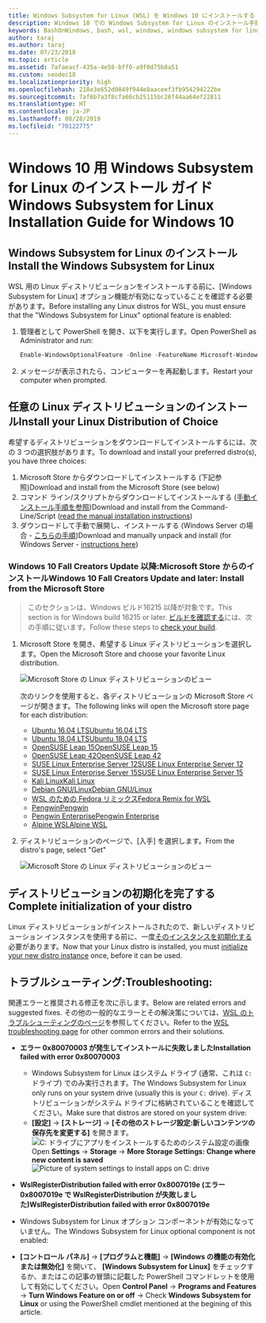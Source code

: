 ```yaml
---
title: Windows Subsystem for Linux (WSL) を Windows 10 にインストールする
description: Windows 10 での Windows Subsystem for Linux のインストール手順。
keywords: BashOnWindows, bash, wsl, windows, windows subsystem for linux, windowssubsystem, ubuntu, debian, suse, windows 10, インストール
author: taraj
ms.author: taraj
ms.date: 07/23/2018
ms.topic: article
ms.assetid: 7afaeacf-435a-4e58-bff0-a9f0d75b8a51
ms.custom: seodec18
ms.localizationpriority: high
ms.openlocfilehash: 218e3e652d0849f944e8aaceef3fb954294222be
ms.sourcegitcommit: 7af6b7a3f8cfa66cb25115bc26f44aa64ef22811
ms.translationtype: HT
ms.contentlocale: ja-JP
ms.lasthandoff: 08/28/2019
ms.locfileid: "70122775"
---
```

# <a name="windows-subsystem-for-linux-installation-guide-for-windows-10"></a><span data-ttu-id="d2869-104">Windows 10 用 Windows Subsystem for Linux のインストール ガイド</span><span class="sxs-lookup"><span data-stu-id="d2869-104">Windows Subsystem for Linux Installation Guide for Windows 10</span></span>

## <a name="install-the-windows-subsystem-for-linux"></a><span data-ttu-id="d2869-105">Windows Subsystem for Linux のインストール</span><span class="sxs-lookup"><span data-stu-id="d2869-105">Install the Windows Subsystem for Linux</span></span>

<span data-ttu-id="d2869-106">WSL 用の Linux ディストリビューションをインストールする前に、[Windows Subsystem for Linux] オプション機能が有効になっていることを確認する必要があります。</span><span class="sxs-lookup"><span data-stu-id="d2869-106">Before installing any Linux distros for WSL, you must ensure that the "Windows Subsystem for Linux" optional feature is enabled:</span></span>

1. <span data-ttu-id="d2869-107">管理者として PowerShell を開き、以下を実行します。</span><span class="sxs-lookup"><span data-stu-id="d2869-107">Open PowerShell as Administrator and run:</span></span>
    ```powershell
    Enable-WindowsOptionalFeature -Online -FeatureName Microsoft-Windows-Subsystem-Linux
    ```

2. <span data-ttu-id="d2869-108">メッセージが表示されたら、コンピューターを再起動します。</span><span class="sxs-lookup"><span data-stu-id="d2869-108">Restart your computer when prompted.</span></span>

## <a name="install-your-linux-distribution-of-choice"></a><span data-ttu-id="d2869-109">任意の Linux ディストリビューションのインストール</span><span class="sxs-lookup"><span data-stu-id="d2869-109">Install your Linux Distribution of Choice</span></span>
<span data-ttu-id="d2869-110">希望するディストリビューションをダウンロードしてインストールするには、次の 3 つの選択肢があります。</span><span class="sxs-lookup"><span data-stu-id="d2869-110">To download and install your preferred distro(s), you have three choices:</span></span>
1. <span data-ttu-id="d2869-111">Microsoft Store からダウンロードしてインストールする (下記参照)</span><span class="sxs-lookup"><span data-stu-id="d2869-111">Download and install from the Microsoft Store (see below)</span></span>
1. <span data-ttu-id="d2869-112">コマンド ライン/スクリプトからダウンロードしてインストールする ([手動インストール手順を参照](install-manual.md))</span><span class="sxs-lookup"><span data-stu-id="d2869-112">Download and install from the Command-Line/Script ([read the manual installation instructions](install-manual.md))</span></span>
1. <span data-ttu-id="d2869-113">ダウンロードして手動で展開し、インストールする (Windows Server の場合 - [こちらの手順](install-on-server.md))</span><span class="sxs-lookup"><span data-stu-id="d2869-113">Download and manually unpack and install (for Windows Server - [instructions here](install-on-server.md))</span></span>

### <a name="windows-10-fall-creators-update-and-later-install-from-the-microsoft-store"></a><span data-ttu-id="d2869-114">Windows 10 Fall Creators Update 以降:Microsoft Store からのインストール</span><span class="sxs-lookup"><span data-stu-id="d2869-114">Windows 10 Fall Creators Update and later: Install from the Microsoft Store</span></span>

> <span data-ttu-id="d2869-115">このセクションは、Windows ビルド16215 以降が対象です。</span><span class="sxs-lookup"><span data-stu-id="d2869-115">This section is for Windows build 16215 or later.</span></span>  <span data-ttu-id="d2869-116">[ビルドを確認する](troubleshooting.md#check-your-build-number)には、次の手順に従います。</span><span class="sxs-lookup"><span data-stu-id="d2869-116">Follow these steps to [check your build](troubleshooting.md#check-your-build-number).</span></span> 

1. <span data-ttu-id="d2869-117">Microsoft Store を開き、希望する Linux ディストリビューションを選択します。</span><span class="sxs-lookup"><span data-stu-id="d2869-117">Open the Microsoft Store and choose your favorite Linux distribution.</span></span>

    ![Microsoft Store の Linux ディストリビューションのビュー](media/store.png)

    <span data-ttu-id="d2869-119">次のリンクを使用すると、各ディストリビューションの Microsoft Store ページが開きます。</span><span class="sxs-lookup"><span data-stu-id="d2869-119">The following links will open the Microsoft store page for each distribution:</span></span>

    * [<span data-ttu-id="d2869-120">Ubuntu 16.04 LTS</span><span class="sxs-lookup"><span data-stu-id="d2869-120">Ubuntu 16.04 LTS</span></span>](https://www.microsoft.com/store/apps/9pjn388hp8c9)
    * [<span data-ttu-id="d2869-121">Ubuntu 18.04 LTS</span><span class="sxs-lookup"><span data-stu-id="d2869-121">Ubuntu 18.04 LTS</span></span>](https://www.microsoft.com/store/apps/9N9TNGVNDL3Q)
    * [<span data-ttu-id="d2869-122">OpenSUSE Leap 15</span><span class="sxs-lookup"><span data-stu-id="d2869-122">OpenSUSE Leap 15</span></span>](https://www.microsoft.com/store/apps/9n1tb6fpvj8c)
    * [<span data-ttu-id="d2869-123">OpenSUSE Leap 42</span><span class="sxs-lookup"><span data-stu-id="d2869-123">OpenSUSE Leap 42</span></span>](https://www.microsoft.com/store/apps/9njvjts82tjx)
    * [<span data-ttu-id="d2869-124">SUSE Linux Enterprise Server 12</span><span class="sxs-lookup"><span data-stu-id="d2869-124">SUSE Linux Enterprise Server 12</span></span>](https://www.microsoft.com/store/apps/9p32mwbh6cns)
    * [<span data-ttu-id="d2869-125">SUSE Linux Enterprise Server 15</span><span class="sxs-lookup"><span data-stu-id="d2869-125">SUSE Linux Enterprise Server 15</span></span>](https://www.microsoft.com/store/apps/9pmw35d7fnlx)
    * [<span data-ttu-id="d2869-126">Kali Linux</span><span class="sxs-lookup"><span data-stu-id="d2869-126">Kali Linux</span></span>](https://www.microsoft.com/store/apps/9PKR34TNCV07)
    * [<span data-ttu-id="d2869-127">Debian GNU/Linux</span><span class="sxs-lookup"><span data-stu-id="d2869-127">Debian GNU/Linux</span></span>](https://www.microsoft.com/store/apps/9MSVKQC78PK6)
    * [<span data-ttu-id="d2869-128">WSL のための Fedora リミックス</span><span class="sxs-lookup"><span data-stu-id="d2869-128">Fedora Remix for WSL</span></span>](https://www.microsoft.com/store/apps/9n6gdm4k2hnc)
    * [<span data-ttu-id="d2869-129">Pengwin</span><span class="sxs-lookup"><span data-stu-id="d2869-129">Pengwin</span></span>](https://www.microsoft.com/store/apps/9NV1GV1PXZ6P)
    * [<span data-ttu-id="d2869-130">Pengwin Enterprise</span><span class="sxs-lookup"><span data-stu-id="d2869-130">Pengwin Enterprise</span></span>](https://www.microsoft.com/store/apps/9N8LP0X93VCP)
    * [<span data-ttu-id="d2869-131">Alpine WSL</span><span class="sxs-lookup"><span data-stu-id="d2869-131">Alpine WSL</span></span>](https://www.microsoft.com/store/apps/9p804crf0395)

1. <span data-ttu-id="d2869-132">ディストリビューションのページで、[入手] を選択します。</span><span class="sxs-lookup"><span data-stu-id="d2869-132">From the distro's page, select "Get"</span></span>

    ![Microsoft Store の Linux ディストリビューションのビュー](media/UbuntuStore.png)

## <a name="complete-initialization-of-your-distro"></a><span data-ttu-id="d2869-134">ディストリビューションの初期化を完了する</span><span class="sxs-lookup"><span data-stu-id="d2869-134">Complete initialization of your distro</span></span>
<span data-ttu-id="d2869-135">Linux ディストリビューションがインストールされたので、新しいディストリビューション インスタンスを使用する前に、一度[そのインスタンスを初期化する](initialize-distro.md)必要があります。</span><span class="sxs-lookup"><span data-stu-id="d2869-135">Now that your Linux distro is installed, you must [initialize your new distro instance](initialize-distro.md) once, before it can be used.</span></span>

## <a name="troubleshooting"></a><span data-ttu-id="d2869-136">トラブルシューティング:</span><span class="sxs-lookup"><span data-stu-id="d2869-136">Troubleshooting:</span></span> 

<span data-ttu-id="d2869-137">関連エラーと推奨される修正を次に示します。</span><span class="sxs-lookup"><span data-stu-id="d2869-137">Below are related errors and suggested fixes.</span></span> <span data-ttu-id="d2869-138">その他の一般的なエラーとその解決策については、[WSL のトラブルシューティングのページ](troubleshooting.md)を参照してください。</span><span class="sxs-lookup"><span data-stu-id="d2869-138">Refer to the [WSL troubleshooting page](troubleshooting.md) for other common errors and their solutions.</span></span>

* <span data-ttu-id="d2869-139">**エラー 0x80070003 が発生してインストールに失敗しました**</span><span class="sxs-lookup"><span data-stu-id="d2869-139">**Installation failed with error 0x80070003**</span></span>
    * <span data-ttu-id="d2869-140">Windows Subsystem for Linux はシステム ドライブ (通常、これは `C:` ドライブ) でのみ実行されます。</span><span class="sxs-lookup"><span data-stu-id="d2869-140">The Windows Subsystem for Linux only runs on your system drive (usually this is your `C:` drive).</span></span> <span data-ttu-id="d2869-141">ディストリビューションがシステム ドライブに格納されていることを確認してください。</span><span class="sxs-lookup"><span data-stu-id="d2869-141">Make sure that distros are stored on your system drive:</span></span>  
    * <span data-ttu-id="d2869-142">**[設定]** -> **[ストレージ]** -> **[その他のストレージ設定:新しいコンテンツの保存先を変更する]** 
    を開きます。![C: ドライブにアプリをインストールするためのシステム設定の画像](media/AppStorage.png)</span><span class="sxs-lookup"><span data-stu-id="d2869-142">Open **Settings** -> **Storage** -> **More Storage Settings: Change where new content is saved**
![Picture of system settings to install apps on C: drive](media/AppStorage.png)</span></span>
    
    
 * <span data-ttu-id="d2869-143">**WslRegisterDistribution failed with error 0x8007019e (エラー0x8007019e で WslRegisterDistribution が失敗しました)**</span><span class="sxs-lookup"><span data-stu-id="d2869-143">**WslRegisterDistribution failed with error 0x8007019e**</span></span>   
  * <span data-ttu-id="d2869-144">Windows Subsystem for Linux オプション コンポーネントが有効になっていません。</span><span class="sxs-lookup"><span data-stu-id="d2869-144">The Windows Subsystem for Linux optional component is not enabled:</span></span> 
   * <span data-ttu-id="d2869-145">**[コントロール パネル]**  ->  **[プログラムと機能]**  ->  **[Windows の機能の有効化または無効化]** を開いて、 **[Windows Subsystem for Linux]** をチェックするか、またはこの記事の冒頭に記載した PowerShell コマンドレットを使用して有効にしてください。</span><span class="sxs-lookup"><span data-stu-id="d2869-145">Open **Control Panel** -> **Programs and Features** -> **Turn Windows Feature on or off** -> Check **Windows Subsystem for Linux** or using the PowerShell cmdlet mentioned at the begining of this article.</span></span>
